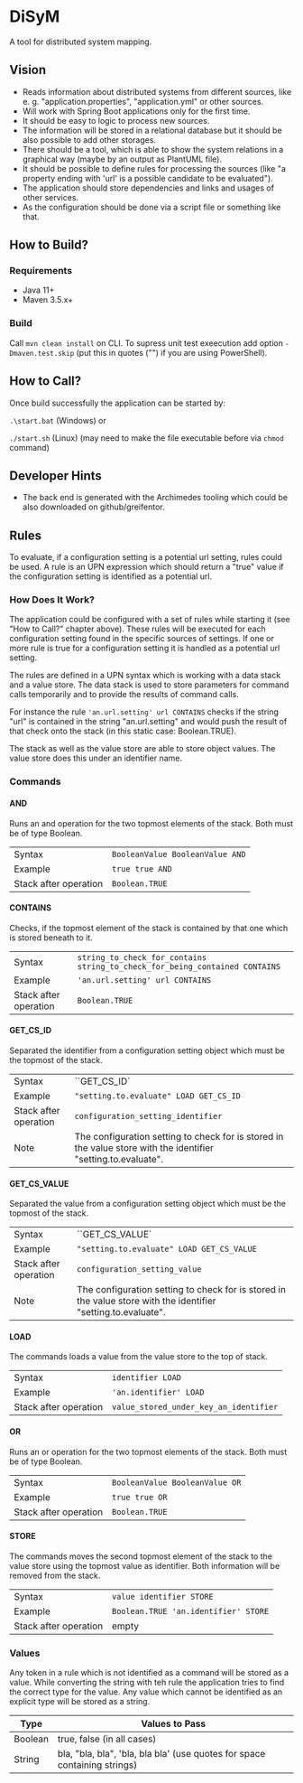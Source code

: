 # DiSyM

A tool for distributed system mapping.


## Vision

* Reads information about distributed systems from different sources, like e. g. "application.properties", "application.yml" or other sources.
* Will work with Spring Boot applications only for the first time.
* It should be easy to logic to process new sources.
* The information will be stored in a relational database but it should be also possible to add other storages.
* There should be a tool, which is able to show the system relations in a graphical way (maybe by an output as PlantUML file).
* It should be possible to define rules for processing the sources (like "a property ending with 'url' is a possible candidate to be evaluated").
* The application should store dependencies and links and usages of other services.
* As the configuration should be done via a script file or something like that.


## How to Build?

### Requirements

* Java 11+
* Maven 3.5.x+

### Build

Call ``mvn clean install`` on CLI. To supress unit test exeecution add option ``-Dmaven.test.skip`` (put this in quotes ("") if you are using PowerShell).


## How to Call?

Once build successfully the application can be started by:

``.\start.bat`` (Windows) or

``./start.sh`` (Linux) (may need to make the file executable before via ``chmod`` command)


## Developer Hints

* The back end is generated with the Archimedes tooling which could be also downloaded on github/greifentor.


## Rules

To evaluate, if a configuration setting is a potential url setting, rules could be used. A rule is an UPN expression which should
return a "true" value if the configuration setting is identified as a potential url.

### How Does It Work?

The application could be configured with a set of rules while starting it (see "How to Call?" chapter above). These rules will be
executed for each configuration setting found in the specific sources of settings. If one or more rule is true for a configuration
setting it is handled as a potential url setting.

The rules are defined in a UPN syntax which is working with a data stack and a value store. The data stack is used to store parameters
for command calls temporarily and to provide the results of command calls.

For instance the rule ``'an.url.setting' url CONTAINS`` checks if the string "url" is contained in the string "an.url.setting" and would push the result of that check onto the stack (in this static case: Boolean.TRUE).

The stack as well as the value store are able to store object values. The value store does this under an identifier name.

### Commands

#### AND

Runs an and operation for the two topmost elements of the stack. Both must be of type Boolean.

|||
|------|-------------------|
|Syntax|``BooleanValue BooleanValue AND``|
|Example|``true true AND``|
|Stack after operation|``Boolean.TRUE``|

#### CONTAINS

Checks, if the topmost element of the stack is contained by that one which is stored beneath to it.

|||
|------|-------------------|
|Syntax|``string_to_check_for_contains string_to_check_for_being_contained CONTAINS`` 
|Example|``'an.url.setting' url CONTAINS``
|Stack after operation|``Boolean.TRUE``

#### GET_CS_ID

Separated the identifier from a configuration setting object which must be the topmost of the stack.

|||
|------|-------------------|
|Syntax|``GET_CS_ID`
|Example|``"setting.to.evaluate" LOAD GET_CS_ID``
|Stack after operation|``configuration_setting_identifier``
|Note|The configuration setting to check for is stored in the value store with the identifier "setting.to.evaluate".

#### GET_CS_VALUE

Separated the value from a configuration setting object which must be the topmost of the stack.

|||
|------|-------------------|
|Syntax|``GET_CS_VALUE`
|Example|``"setting.to.evaluate" LOAD GET_CS_VALUE``
|Stack after operation|``configuration_setting_value``
|Note|The configuration setting to check for is stored in the value store with the identifier "setting.to.evaluate".

#### LOAD

The commands loads a value from the value store to the top of stack.

|||
|------|-------------------|
|Syntax|``identifier LOAD``|
|Example|``'an.identifier' LOAD``|
|Stack after operation|``value_stored_under_key_an_identifier``|

#### OR

Runs an or operation for the two topmost elements of the stack. Both must be of type Boolean.

|||
|------|-------------------|
|Syntax|``BooleanValue BooleanValue OR``|
|Example|``true true OR``|
|Stack after operation|``Boolean.TRUE``|

#### STORE

The commands moves the second topmost element of the stack to the value store using the topmost value as identifier. Both information
will be removed from the stack.

|||
|------|-------------------|
|Syntax|``value identifier STORE``
|Example|``Boolean.TRUE 'an.identifier' STORE``
|Stack after operation|empty|

### Values

Any token in a rule which is not identified as a command will be stored as a value. While converting the string with teh rule the application tries to find the correct type for the value. Any value which cannot be identified as an explicit type will be stored as a string.

|Type|Values to Pass|
|-|-|
|Boolean|true, false (in all cases)|
|String|bla, "bla, bla", 'bla, bla bla' (use quotes for space containing strings)|